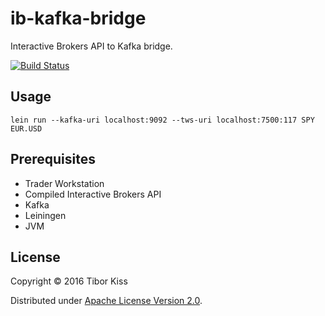 # ib-kafka-bridge

Interactive Brokers API to Kafka bridge.

[![Build Status](https://api.travis-ci.org/tibkiss/ib-kafka-bridge.svg?branch=master)](https://travis-ci.org/tibkiss/ib-kafka-bridge)

## Usage

```lein run --kafka-uri localhost:9092 --tws-uri localhost:7500:117 SPY EUR.USD```

## Prerequisites

 - Trader Workstation
 - Compiled Interactive Brokers API 
 - Kafka
 - Leiningen
 - JVM
 
## License

Copyright © 2016 Tibor Kiss

Distributed under [Apache License Version 2.0](http://www.apache.org/licenses/).
